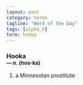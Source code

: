```yaml
---
layout: post
category: terms
tagline: "Word of the Day"
tags: [alpha_h]
term: hooka
---
```


<h3>Hooka<br/> <small>&mdash; n. (hoo<span>&middot;</span>ka)</small></h3>
<p><ol><li>a Minnesotan prostitute</li>
</ol></p>
